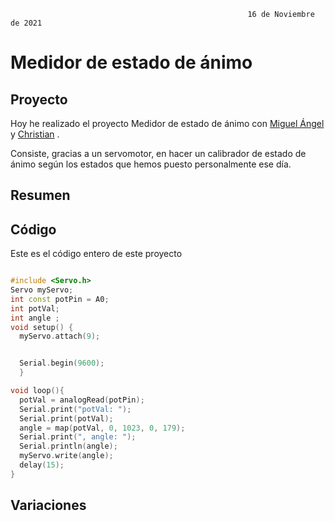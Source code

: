 
                                                         16 de Noviembre de 2021
                                                         
# Medidor de estado de ánimo

## Proyecto

Hoy he realizado el proyecto Medidor de estado de ánimo con [Miguel Ángel](https://github.com/miguelamgel1107) y [Christian](https://github.com/Tabrih) .

Consiste, gracias a un servomotor, en hacer un calibrador de estado de ánimo según los estados que hemos puesto personalmente ese día.

## Resumen 

## Código

Este es el código entero de este proyecto


```C++

#include <Servo.h>
Servo myServo;
int const potPin = A0;
int potVal;
int angle ;
void setup() {
  myServo.attach(9);


  Serial.begin(9600);
  }

void loop(){
  potVal = analogRead(potPin);
  Serial.print("potVal: ");
  Serial.print(potVal);
  angle = map(potVal, 0, 1023, 0, 179);
  Serial.print(", angle: ");
  Serial.println(angle);
  myServo.write(angle);
  delay(15);
}
```





## Variaciones
